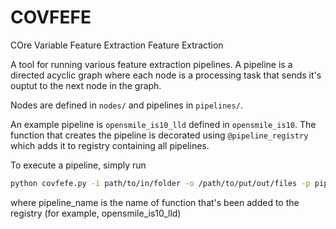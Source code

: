 # COVFEFE
COre Variable Feature Extraction Feature Extraction

A tool for running various feature extraction pipelines. A pipeline is a directed acyclic graph where each node is a 
processing task that sends it's ouptut to the next node in the graph.

Nodes are defined in ```nodes/``` and pipelines in ```pipelines/```.

An example pipeline is ```opensmile_is10_lld``` defined in ```opensmile_is10```. The function that creates the pipeline 
is decorated using ```@pipeline_registry``` which adds it to registry containing all pipelines.

To execute a pipeline, simply run

```bash
python covfefe.py -i path/to/in/folder -o /path/to/put/out/files -p pipeline_name
```

where pipeline_name is the name of function that's been added to the registry (for example, opensmile_is10_lld)
